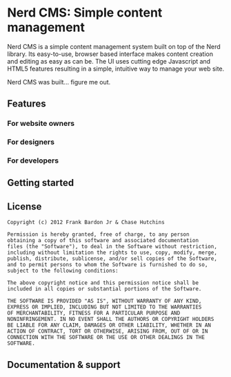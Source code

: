 Nerd CMS: Simple content management
===================================

Nerd CMS is a simple content management system built on top of the Nerd library.
Its easy-to-use, browser based interface makes content creation and editing as
easy as can be. The UI uses cutting edge Javascript and HTML5 features resulting
in a simple, intuitive way to manage your web site.

Nerd CMS was built... figure me out.

Features
--------

### For website owners

### For designers

### For developers

Getting started
---------------

License
-------

```
Copyright (c) 2012 Frank Bardon Jr & Chase Hutchins

Permission is hereby granted, free of charge, to any person
obtaining a copy of this software and associated documentation
files (the "Software"), to deal in the Software without restriction,
including without limitation the rights to use, copy, modify, merge,
publish, distribute, sublicense, and/or sell copies of the Software,
and to permit persons to whom the Software is furnished to do so,
subject to the following conditions:

The above copyright notice and this permission notice shall be
included in all copies or substantial portions of the Software.

THE SOFTWARE IS PROVIDED "AS IS", WITHOUT WARRANTY OF ANY KIND,
EXPRESS OR IMPLIED, INCLUDING BUT NOT LIMITED TO THE WARRANTIES
OF MERCHANTABILITY, FITNESS FOR A PARTICULAR PURPOSE AND
NONINFRINGEMENT. IN NO EVENT SHALL THE AUTHORS OR COPYRIGHT HOLDERS
BE LIABLE FOR ANY CLAIM, DAMAGES OR OTHER LIABILITY, WHETHER IN AN
ACTION OF CONTRACT, TORT OR OTHERWISE, ARISING FROM, OUT OF OR IN
CONNECTION WITH THE SOFTWARE OR THE USE OR OTHER DEALINGS IN THE
SOFTWARE.
```

Documentation & support
-----------------------



